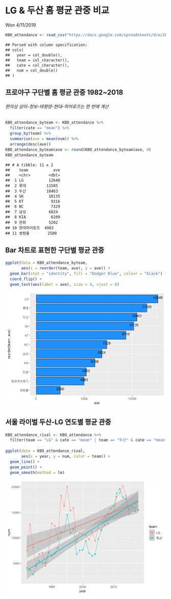 LG & 두산 홈 평균 관중 비교
================
Won
4/11/2019

``` r
KBO_attendance <- read_csv("https://docs.google.com/spreadsheets/d/e/2PACX-1vSPeNB2gKW-RpD4UnBREQW3C1dD3_9rwuE5s2h6L7MDqcWhGzfEUJ_qbyRjkpLcVBYY_rBK62OoyNbn/pub?gid=0&single=true&output=csv")
```

    ## Parsed with column specification:
    ## cols(
    ##   year = col_double(),
    ##   team = col_character(),
    ##   cate = col_character(),
    ##   num = col_double()
    ## )

## 프로야구 구단별 홈 평균 관중 1982\~2018

###### 편의상 삼미-청보-태평양-현대-히어로즈는 한 번에 계산

``` r
KBO_attendance_byteam <- KBO_attendance %>%
  filter(cate == "mean") %>%
  group_by(team) %>%
  summarise(ave = mean(num)) %>%
  arrange(desc(ave))
KBO_attendance_byteam$ave <- round(KBO_attendance_byteam$ave, 0)
KBO_attendance_byteam
```

    ## # A tibble: 11 x 2
    ##    team           ave
    ##    <chr>        <dbl>
    ##  1 LG           12648
    ##  2 롯데         11505
    ##  3 두산         10463
    ##  4 SK           10135
    ##  5 KT            9316
    ##  6 NC            7329
    ##  7 삼성          6824
    ##  8 KIA           6109
    ##  9 한화          5202
    ## 10 현대히어로즈  4983
    ## 11 쌍방울        2500

## Bar 차트로 표현한 구단별 평균 관중

``` r
ggplot(data = KBO_attendance_byteam, 
       aes(x = reorder(team, ave), y = ave)) +
  geom_bar(stat = "identity", fill = "Dodger Blue", colour = "black") +
  coord_flip() +
  geom_text(aes(label = ave), size = 4, vjust = 0) 
```
![그래프1](_images/unnamed-chunk-3-1.png)

## 서울 라이벌 두산-LG 연도별 평균 관중

``` r
KBO_attendance_rival <- KBO_attendance %>%
  filter(team == "LG" & cate == "mean" | team == "두산" & cate == "mean")

ggplot(data = KBO_attendance_rival, 
       aes(x = year, y = num, color = team)) +
  geom_line() +
  geom_point() +
  geom_smooth(method = lm)
```
![그래프2](_images/unnamed-chunk-4-1.png)

